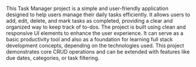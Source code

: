 This Task Manager project is a simple and user-friendly application designed to help users manage their daily tasks efficiently. It allows users to add, edit, delete, and mark tasks as completed, providing a clear and organized way to keep track of to-dos. The project is built using clean and responsive UI elements to enhance the user experience. It can serve as a basic productivity tool and also as a foundation for learning full stack development concepts, depending on the technologies used. This project demonstrates core CRUD operations and can be extended with features like due dates, categories, or task filtering.

